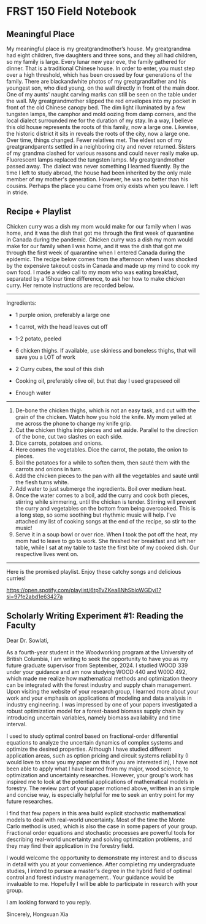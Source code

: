 # FRST 150 Field Notebook

## Meaningful Place

My meaningful place is my greatgrandmother’s house. 
My greatgrandma had eight children, five daughters and three sons, and they all had children, so my family is large. Every lunar new year eve, the family gathered for dinner. That is a traditional Chinese house. In order to enter, you must step over a high threshold, which has been crossed by four generations of the family. There are blackandwhite photos of my greatgrandfather and his youngest son, who died young, on the wall directly in front of the main door. One of my aunts' naught carving marks can still be seen on the table under the wall. My greatgrandmother slipped the red envelopes into my pocket in front of the old Chinese canopy bed. The dim light illuminated by a few tungsten lamps, the camphor and mold oozing from damp corners, and the local dialect surrounded me for the duration of my stay.
In a way, I believe this old house represents the roots of this family, now a large one. Likewise, the historic district it sits in reveals the roots of the city, now a large one.
Over time, things changed. Fewer relatives met. The eldest son of my greatgrandparents settled in a neighboring city and never returned. Sisters of my grandma clashed for various reasons and could never really make up. Fluorescent lamps replaced the tungsten lamps. My greatgrandmother passed away. The dialect was never something I learned fluently.
By the time I left to study abroad, the house had been inherited by the only male member of my mother's generation. However, he was no better than his cousins.
Perhaps the place you came from only exists when you leave. I left in stride.

## Recipe + Playlist 

Chicken curry was a dish my mom would make for our family when I was home, and it was the dish that got me through the first week of quarantine in Canada during the pandemic. Chicken curry was a dish my mom would make for our family when I was home, and it was the dish that got me through the first week of quarantine when I entered Canada during the epidemic. The recipe below comes from the afternoon when I was shocked by the expensive takeout costs in Canada and made up my mind to cook my own food. I made a video call to my mom who was eating breakfast, separated by a 15hour time difference, to ask her how to make chicken curry. Her remote instructions are recorded below.

------

Ingredients:

- 1 purple onion,  preferably a large one
- 1 carrot, with the head leaves cut off
- 1-2 potato, peeled
- 6 chicken thighs. If available, use skinless and boneless thighs, that will save you a LOT of work
- 2 Curry cubes, the soul of this dish

- Cooking oil, preferably olive oil, but that day I used grapeseed oil
- Enough water

------

1. De-bone the chicken thighs, which is not an easy task, and cut with the grain of the chicken. Watch how you hold the knife. My mom yelled at me across the phone to change my knife grip.
1. Cut the chicken thighs into pieces and set aside. Parallel to the direction of the bone, cut two slashes on each side.
1. Dice carrots, potatoes and onions.
3. Here comes the vegetables. Dice the carrot, the potato, the onion to pieces.
4. Boil the potatoes for a while to soften them, then sauté them with the carrots and onions in turn.
5. Add the chicken pieces to the pan with all the vegetables and sauté until the flesh turns white.
5. Add water to just submerge the ingredients. Boil over medium heat.
8. Once the water comes to a boil, add the curry and cook both pieces, stirring while simmering, until the chicken is tender. Stirring will prevent the curry and vegetables on the bottom from being overcooked. This is a long step, so some soothing but rhythmic music will help. I've attached my list of cooking songs at the end of the recipe, so stir to the music!
9. Serve it in a soup bowl or over rice. When I took the pot off the heat, my mom had to leave to go to work. She finished her breakfast and left her table, while I sat at my table to taste the first bite of my cooked dish. Our respective lives went on.

------

Here is the promised playlist. Enjoy these catchy songs and delicious curries!

https://open.spotify.com/playlist/6tpTvZKea8NhSbloWGDyi1?si=97fe2abd1e63427a

## Scholarly Writing Experiment #1: Reading the Faculty

Dear Dr. Sowlati,

As a fourth-year student in the Woodworking program at the University of British Columbia, I am writing to seek the opportunity to have you as my future graduate supervisor from September, 2024. I studied WOOD 339 under your guidance and am now studying WOOD 440 and W00D 492, which made me realize how mathematical methods and optimization theory can be integrated with the forest industry and supply chain management. Upon visiting the website of your research group, I learned more about your work and your emphasis on applications of modeling and data analysis in industry engineering. I was impressed by one of your papers investigated a robust optimization model for a forest-based biomass supply chain by introducing uncertain variables, namely biomass availability and time interval.

I used to study optimal control based on fractional-order differential equations to analyze the uncertain dynamics of complex systems and optimize the desired properties. Although I have studied different application areas, such as option pricing and circuit systems reliability (I would love to show you my paper on this if you are interested in), I have not been able to apply what I have learned from my major, wood science, to  optimization and uncertainty researches. However, your group's work has inspired me to look at the potential applications of mathematical models in forestry. The review part of your paper motioned above, written in an simple and concise way, is especially helpful for me to seek an entry point for my future researches. 

I find that few papers in this area build explicit stochastic mathematical models to deal with real-world uncertainty. Most of the time the Monte Carlo method is used, which is also the case in some papers of your group. Fractional order equations and stochastic processes are powerful tools for describing real-world uncertainty and solving optimization problems, and they may find their application in the forestry field.

I would welcome the opportunity to demonstrate my interest and to discuss in detail with you at your convenience. After completing my undergraduate studies, I intend to pursue a master's degree in the hybrid field of optimal control and forest industry management.. Your guidance would be invaluable to me. Hopefully I will be able to participate in research with your group. 

I am looking forward to you reply. 

Sincerely, 
Hongxuan Xia
